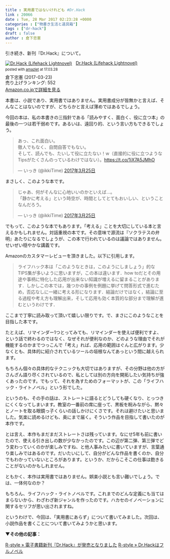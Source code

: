 ```yaml
---
title : 実用書ではないけれども #Dr.Hack
link : 20066
date : Tue, 28 Mar 2017 02:23:28 +0000
categories : ["物書き生活と道具箱"]
tags : ["dr-hack"]
draft : false
author : 倉下忠憲
---
```


引き続き、新刊『Dr.Hack』について。

<div class="amazlet-box" style="margin-bottom:0px;"><div class="amazlet-image" style="float:left;margin:0px 12px 1px 0px;"><a href="http://www.amazon.co.jp/exec/obidos/ASIN/B06XTC39LY/rashita1000-22/ref=nosim/" name="amazletlink" target="_blank"><img src="https://images-fe.ssl-images-amazon.com/images/I/41VTeWXKoeL._SL160_.jpg" alt="Dr.Hack (Lifehack Lightnovel)" style="border: none;" /></a></div><div class="amazlet-info" style="line-height:120%; margin-bottom: 10px"><div class="amazlet-name" style="margin-bottom:10px;line-height:120%"><a href="http://www.amazon.co.jp/exec/obidos/ASIN/B06XTC39LY/rashita1000-22/ref=nosim/" name="amazletlink" target="_blank">Dr.Hack (Lifehack Lightnovel)</a><div class="amazlet-powered-date" style="font-size:80%;margin-top:5px;line-height:120%">posted with <a href="http://www.amazlet.com/" title="amazlet" target="_blank">amazlet</a> at 17.03.28</div></div><div class="amazlet-detail">倉下忠憲 (2017-03-23)<br />売り上げランキング: 552<br /></div><div class="amazlet-sub-info" style="float: left;"><div class="amazlet-link" style="margin-top: 5px"><a href="http://www.amazon.co.jp/exec/obidos/ASIN/B06XTC39LY/rashita1000-22/ref=nosim/" name="amazletlink" target="_blank">Amazon.co.jpで詳細を見る</a></div></div></div><div class="amazlet-footer" style="clear: left"></div></div>

本書は、小説であり、実用書ではありません。実用書成分が皆無かと言えば、そんなことはないのですが、どちらかと言えば薄めではあるでしょう。

今回の本は、私の本書きの三指針である「読みやすく、面白く、役に立つ本」の最後の一つは若干弱めです。あるいは、遠回り的、という言い方もできるでしょう。

<blockquote class="twitter-tweet" data-lang="ja"><p lang="ja" dir="ltr">あっ、これ面白い。<br>徹人でもなく、自問自答でもない。<br>そして、読んでも、たいして役に立たない！w（直接的に役に立つようなTipsがたくさんのっているわけではない）。<a href="https://t.co/1iX7A5JMhO">https://t.co/1iX7A5JMhO</a></p>&mdash; いっき (@ikkiTime) <a href="https://twitter.com/ikkiTime/status/845568551108816897">2017年3月25日</a></blockquote>
<script async src="//platform.twitter.com/widgets.js" charset="utf-8"></script>

まさしく、このような本です。

<blockquote class="twitter-tweet" data-conversation="none" data-lang="ja"><p lang="ja" dir="ltr">じゃあ、何がそんなに心地いいのかといえば…。<br>「静かに考える」という時空が、時間としてとてもおいしい、ということなんだろう。</p>&mdash; いっき (@ikkiTime) <a href="https://twitter.com/ikkiTime/status/845569259581259777">2017年3月25日</a></blockquote>
<script async src="//platform.twitter.com/widgets.js" charset="utf-8"></script>

でもって、このような本でもあります。「考える」ことを大切にしている本と言えるかもしれません。対話重視の本です。その意味で源流は『ソクラテスの弁明』あたりになるでしょうが、この本で行われているのは議論ではありません。せいぜい穏やかな講義です。

Amazonのカスタマーレビューを頂きました。以下に引用します。

<blockquote>
ライフハック本は「このようなときは，このようにしましょう」的なTIPS集が多いように思いますが，この本は違います．how toだとその用途や事柄に特化した応用が出来ない知識が増えるに留まることがあります．しかしこの本では，幾つかの事例を例題に挙げて問答形式で進むため，否応なしに一緒に考える形になります．結論だけではなく，結論に至る過程や考え方も理解出来，そして応用も効く本質的な部分まで理解が進むというわけです．
</blockquote>

ここまで丁寧に読み取って頂いて嬉しい限りです。で、まさにこのようなことを目指した本です。

たとえば、リマインダー1つとってみても、リマインダーを使えば便利ですよ、という話で終わるのではなく、なぜそれが便利なのか、どのような理由でそれが機能するのかまでつっこんで「考え」れば、応用の範囲はぐんと広がります。少なくとも、具体的に紹介されているツールの垣根なんてあっという間に越えられます。

もちろん個々の具体的なテクニックも大切ではありますが、その分野は他の方がさんざん語り尽くされているので、私としては別の方向を開拓したい気持ちが強くあったのです。でもって、それを為すためのフォーマットが、この「ライフハック・ライトノベル」という形でした。

というのも、その手の話は、ストレートに語るとどうしても硬くなり、とっつきにくくなってしまいます。教室の一番前の席に座って、黒板を睨みながら、黙々とノートを取る眼鏡っ子くらいの話しかけにくさです。それは避けたいと思いました。気楽に読めるけども、奥にまで届く。そういう作品を目指して書いたのが本作です。

とは言え、本作もまだまだストレートさは残っています。なにせ5年も前に書いたので、使える引き出しの数が少なかったのです。この辺が第二弾、第三弾でどう変わっていくのかが楽しみですね、と他人事みたいに書いていますが、言葉通り楽しみではあるのです。だいたいにして、自分がどんな作品を書くのか、自分でもわかっていないところがあります。というか、だからこそこの仕事は飽きることがないのかもしれません。

ともかく、本作は実用書ではありません。娯楽小説とも言い難いでしょう。では、一体何なのか？

もちろん、ライフハック・ライトノベルです。これまでのどんな定義にも当てはまらないから、わざわざ新ジャンルを作ったのです。ハカセのイノベーションに関するセリフが思い出されますね。

というわけで、今回は、「実用書にあらず」について書いてみました。次回は、小説作品を書くことについて書いてみようかと思います。

<strong>▼その他の記事：</strong>

<a href="https://rashita.net/blog/?p=20052">R-style » 電子書籍新刊『Dr.Hack』が発売となりました</a>
<a href="https://rashita.net/blog/?p=20062">R-style » Dr.Hackはフルノベル</a>